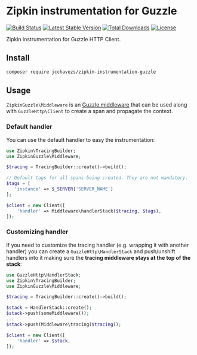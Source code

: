 # Zipkin instrumentation for Guzzle 

[![Build Status](https://travis-ci.org/jcchavezs/zipkin-instrumentation-guzzle.svg?branch=master)](https://travis-ci.org/jcchavezs/zipkin-instrumentation-guzzle)
[![Latest Stable Version](https://poser.pugx.org/jcchavezs/zipkin-instrumentation-guzzle/v/stable)](https://packagist.org/packages/jcchavezs/zipkin-instrumentation-guzzle)
[![Total Downloads](https://poser.pugx.org/jcchavezs/zipkin-instrumentation-guzzle/downloads)](https://packagist.org/packages/jcchavezs/zipkin-instrumentation-guzzle)
[![License](https://poser.pugx.org/jcchavezs/zipkin-instrumentation-guzzle/license)](https://packagist.org/packages/jcchavezs/zipkin-instrumentation-guzzle)

Zipkin instrumentation for Guzzle HTTP Client.

## Install

```bash
composer require jcchavezs/zipkin-instrumentation-guzzle
```

## Usage

`ZipkinGuzzle\Middleware` is an [Guzzle middleware](http://docs.guzzlephp.org/en/stable/handlers-and-middleware.html) that can be used along with `GuzzleHttp\Client` to create a span and propagate the context.

### Default handler

You can use the default handler to easy the instrumentation:

```php
use Zipkin\TracingBuilder;
use ZipkinGuzzle\Middleware;

$tracing = TracingBuilder::create()->build();

// Default tags for all spans being created. They are not mandatory.
$tags = [
   'instance' => $_SERVER['SERVER_NAME']
];

$client = new Client([
    'handler' => Middleware\handlerStack($tracing, $tags),
]);
```

### Customizing handler

If you need to customize the tracing handler (e.g. wrapping it with another handler) you can create a `GuzzleHttp\HandlerStack` and push/unshift handlers into it making sure the **tracing middleware stays at the top of the stack**:

```php
use GuzzleHttp\HandlerStack;
use Zipkin\TracingBuilder;
use ZipkinGuzzle\Middleware;

$tracing = TracingBuilder::create()->build();

$stack = HandlerStack::create();
$stack->push(someMiddleware());
...
$stack->push(Middleware\tracing($tracing));

$client = new Client([
    'handler' => $stack,
]);
```

